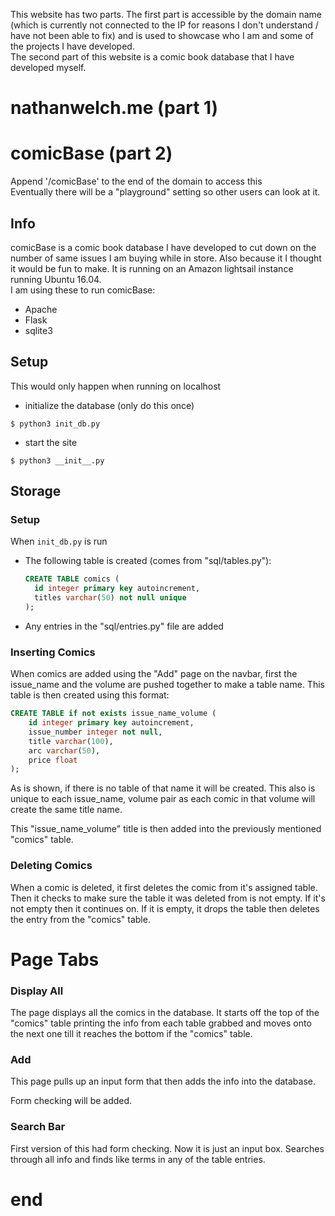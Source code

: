 This website has two parts. The first part is accessible by the domain name (which is currently not connected to the IP for reasons I don't understand / have not been able to fix) and is used to showcase who I am and some of the projects I have developed.  
The second part of this website is a comic book database that I have developed myself.

# nathanwelch.me (part 1)



# comicBase (part 2)



Append '/comicBase' to the end of the domain to access this  
Eventually there will be a "playground" setting so other users can look at it.

## Info
comicBase is a comic book database I have developed to cut down on the number of same issues I am buying while in store. Also because it I thought it would be fun to make. It is running on an Amazon lightsail instance running Ubuntu 16.04.  
I am using these to run comicBase:
- Apache
- Flask
- sqlite3

## Setup
This would only happen when running on localhost
- initialize the database (only do this once)
~~~ shell
$ python3 init_db.py
~~~

- start the site
~~~ shell
$ python3 __init__.py
~~~

## Storage

### Setup
When `init_db.py` is run
- The following table is created (comes from "sql/tables.py"):

  ~~~ sql
  CREATE TABLE comics (
    id integer primary key autoincrement,
    titles varchar(50) not null unique
  );
  ~~~
- Any entries in the "sql/entries.py" file are added

### Inserting Comics
When comics are added using the "Add" page on the navbar, first the issue_name and the volume are pushed together to make a table name. This table is then created using this format:

~~~ sql
CREATE TABLE if not exists issue_name_volume (
    id integer primary key autoincrement,
    issue_number integer not null,
    title varchar(100),
    arc varchar(50),
    price float
);
~~~

As is shown, if there is no table of that name it will be created. This also is unique to each issue_name, volume pair as each comic in that volume will create the same title name.  

This "issue_name_volume" title is then added into the previously mentioned "comics" table.

### Deleting Comics
When a comic is deleted, it first deletes the comic from it's assigned table. Then it checks to make sure the table it was deleted from is not empty. If it's not empty then it continues on. If it is empty, it drops the table then deletes the entry from the "comics" table.


# Page Tabs
### Display All
The page displays all the comics in the database. It starts off the top of the "comics" table printing the info from each table grabbed and moves onto the next one till it reaches the bottom if the "comics" table.

### Add
This page pulls up an input form that then adds the info into the database.

Form checking will be added.


### Search Bar
First version of this had form checking. Now it is just an input box.
Searches through all info and finds like terms in any of the table entries.



# end
